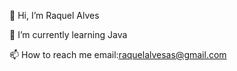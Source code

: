 👋 Hi, I’m Raquel Alves

🌱 I’m currently learning Java

📫 How to reach me email:raquelalvesas@gmail.com

